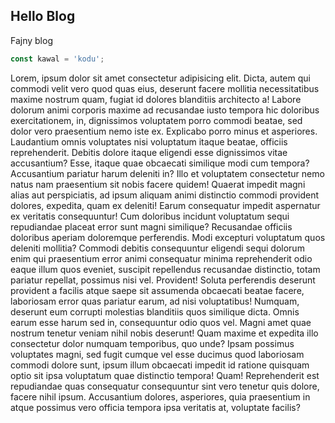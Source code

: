 ## Hello Blog 

Fajny blog

```javascript
const kawal = 'kodu';
```

Lorem, ipsum dolor sit amet consectetur adipisicing elit. Dicta, autem qui commodi velit vero quod quas eius, deserunt facere mollitia necessitatibus maxime nostrum quam, fugiat id dolores blanditiis architecto a!
        Labore dolorum animi corporis maxime ad recusandae iusto tempora hic doloribus exercitationem, in, dignissimos voluptatem porro commodi beatae, sed dolor vero praesentium nemo iste ex. Explicabo porro minus et asperiores.
        Laudantium omnis voluptates nisi voluptatum itaque beatae, officiis reprehenderit. Debitis dolore itaque eligendi esse dignissimos vitae accusantium? Esse, itaque quae obcaecati similique modi cum tempora? Accusantium pariatur harum deleniti in?
        Illo et voluptatem consectetur nemo natus nam praesentium sit nobis facere quidem! Quaerat impedit magni alias aut perspiciatis, ad ipsum aliquam animi distinctio commodi provident dolores, expedita, quam ex deleniti!
        Earum consequatur impedit aspernatur ex veritatis consequuntur! Cum doloribus incidunt voluptatum sequi repudiandae placeat error sunt magni similique? Recusandae officiis doloribus aperiam doloremque perferendis. Modi excepturi voluptatum quos deleniti mollitia?
        Commodi debitis consequuntur eligendi sequi dolorum enim qui praesentium error animi consequatur minima reprehenderit odio eaque illum quos eveniet, suscipit repellendus recusandae distinctio, totam pariatur repellat, possimus nisi vel. Provident!
        Soluta perferendis deserunt provident a facilis atque saepe sit assumenda obcaecati beatae facere, laboriosam error quas pariatur earum, ad nisi voluptatibus! Numquam, deserunt eum corrupti molestias blanditiis quos similique dicta.
        Omnis earum esse harum sed in, consequuntur odio quos vel. Magni amet quae nostrum tenetur veniam nihil nobis deserunt! Quam maxime et expedita illo consectetur dolor numquam temporibus, quo unde?
        Ipsam possimus voluptates magni, sed fugit cumque vel esse ducimus quod laboriosam commodi dolore sunt, ipsum illum obcaecati impedit id ratione quisquam optio sit ipsa voluptatum quae distinctio tempora! Quam!
        Reprehenderit est repudiandae quas consequatur consequuntur sint vero tenetur quis dolore, facere nihil ipsum. Accusantium dolores, asperiores, quia praesentium in atque possimus vero officia tempora ipsa veritatis at, voluptate facilis?
